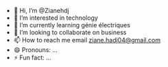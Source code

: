 - 👋 Hi, I’m @Zianehdj
- 👀 I’m interested in technology 
- 🌱 I’m currently learning génie électriques 
- 💞️ I’m looking to collaborate on business 
- 📫 How to reach me email ziane.hadj04@gmail.com 
- 😄 Pronouns: ...
- ⚡ Fun fact: ...

<!---
Zianehdj/Zianehdj is a ✨ special ✨ repository because its `README.md` (this file) appears on your GitHub profile.
You can click the Preview link to take a look at your changes.
--->
